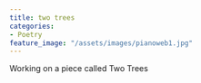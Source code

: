 ```yaml
---
title: two trees
categories:
- Poetry
feature_image: "/assets/images/pianoweb1.jpg"
---
```


Working on a piece called Two Trees
